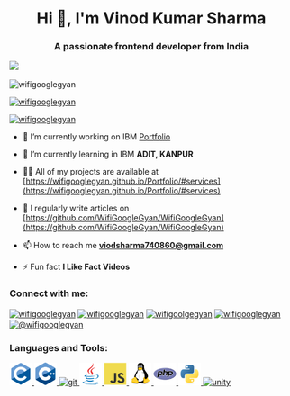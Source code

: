 <h1 align="center">Hi 👋, I'm Vinod Kumar Sharma</h1>
<h3 align="center">A passionate frontend developer from India</h3>
<img src="https://fiverr-res.cloudinary.com/images/t_main1,q_auto,f_auto,q_auto,f_auto/gigs/134292418/original/94b1b48e4467b672b1e3ac9923cf63a62bd68ec3/develop-and-design-web-applications-and-progressive-web-app.jpg">

<p align="left"> <img src="https://komarev.com/ghpvc/?username=wifigooglegyan&label=Profile%20views&color=0e75b6&style=flat" alt="wifigooglegyan" /> </p>

<p align="left"> <a href="https://github.com/ryo-ma/github-profile-trophy"><img src="https://github-profile-trophy.vercel.app/?username=wifigooglegyan" alt="wifigooglegyan" /></a> </p>

<p align="left"> <a href="https://twitter.com/wifigooglegyan" target="blank"><img src="https://img.shields.io/twitter/follow/wifigooglegyan?logo=twitter&style=for-the-badge" alt="wifigooglegyan" /></a> </p>

- 🔭 I’m currently working on IBM [Portfolio](https://wifigooglegyan.github.io/Portfolio/#services)

- 🌱 I’m currently learning in IBM **ADIT, KANPUR**

- 👨‍💻 All of my projects are available at [https://wifigooglegyan.github.io/Portfolio/#services](https://wifigooglegyan.github.io/Portfolio/#services)

- 📝 I regularly write articles on [https://github.com/WifiGoogleGyan/WifiGoogleGyan](https://github.com/WifiGoogleGyan/WifiGoogleGyan)

- 📫 How to reach me **viodsharma740860@gmail.com**

- ⚡ Fun fact **I Like Fact Videos**

<h3 align="left">Connect with me:</h3>
<p align="left">
<a href="https://twitter.com/wifigooglegyan" target="blank"><img align="center" src="https://raw.githubusercontent.com/rahuldkjain/github-profile-readme-generator/master/src/images/icons/Social/twitter.svg" alt="wifigooglegyan" height="30" width="40" /></a>
<a href="https://linkedin.com/in/wifigooglegyan" target="blank"><img align="center" src="https://raw.githubusercontent.com/rahuldkjain/github-profile-readme-generator/master/src/images/icons/Social/linked-in-alt.svg" alt="wifigooglegyan" height="30" width="40" /></a>
<a href="https://fb.com/wifigoolgegyan" target="blank"><img align="center" src="https://raw.githubusercontent.com/rahuldkjain/github-profile-readme-generator/master/src/images/icons/Social/facebook.svg" alt="wifigoolgegyan" height="30" width="40" /></a>
<a href="https://instagram.com/wifigooglegyan" target="blank"><img align="center" src="https://raw.githubusercontent.com/rahuldkjain/github-profile-readme-generator/master/src/images/icons/Social/instagram.svg" alt="wifigooglegyan" height="30" width="40" /></a>
<a href="https://www.youtube.com/c/@wifigooglegyan" target="blank"><img align="center" src="https://raw.githubusercontent.com/rahuldkjain/github-profile-readme-generator/master/src/images/icons/Social/youtube.svg" alt="@wifigooglegyan" height="30" width="40" /></a>
</p>

<h3 align="left">Languages and Tools:</h3>
<p align="left"> <a href="https://www.cprogramming.com/" target="_blank" rel="noreferrer"> <img src="https://raw.githubusercontent.com/devicons/devicon/master/icons/c/c-original.svg" alt="c" width="40" height="40"/> </a> <a href="https://www.w3schools.com/cpp/" target="_blank" rel="noreferrer"> <img src="https://raw.githubusercontent.com/devicons/devicon/master/icons/cplusplus/cplusplus-original.svg" alt="cplusplus" width="40" height="40"/> </a> <a href="https://git-scm.com/" target="_blank" rel="noreferrer"> <img src="https://www.vectorlogo.zone/logos/git-scm/git-scm-icon.svg" alt="git" width="40" height="40"/> </a> <a href="https://www.java.com" target="_blank" rel="noreferrer"> <img src="https://raw.githubusercontent.com/devicons/devicon/master/icons/java/java-original.svg" alt="java" width="40" height="40"/> </a> <a href="https://developer.mozilla.org/en-US/docs/Web/JavaScript" target="_blank" rel="noreferrer"> <img src="https://raw.githubusercontent.com/devicons/devicon/master/icons/javascript/javascript-original.svg" alt="javascript" width="40" height="40"/> </a> <a href="https://www.linux.org/" target="_blank" rel="noreferrer"> <img src="https://raw.githubusercontent.com/devicons/devicon/master/icons/linux/linux-original.svg" alt="linux" width="40" height="40"/> </a> <a href="https://www.php.net" target="_blank" rel="noreferrer"> <img src="https://raw.githubusercontent.com/devicons/devicon/master/icons/php/php-original.svg" alt="php" width="40" height="40"/> </a> <a href="https://www.python.org" target="_blank" rel="noreferrer"> <img src="https://raw.githubusercontent.com/devicons/devicon/master/icons/python/python-original.svg" alt="python" width="40" height="40"/> </a> <a href="https://unity.com/" target="_blank" rel="noreferrer"> <img src="https://www.vectorlogo.zone/logos/unity3d/unity3d-icon.svg" alt="unity" width="40" height="40"/> </a> </p>


